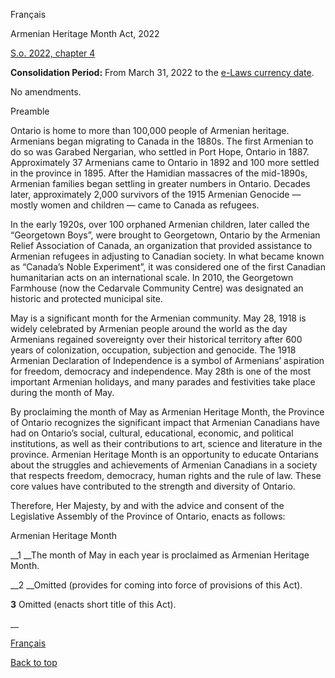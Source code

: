 [<a id="Top"></a>Français](http://www.ontario.ca/fr/lois/loi/22a04)

Armenian Heritage Month Act, 2022

[S\.o\. 2022, chapter 4](https://www.ontario.ca/laws/statute/s22004)

__Consolidation Period:__  From March 31, 2022 to the [e\-Laws currency date](http://www.e-laws.gov.on.ca/navigation?file=currencyDates&lang=en)\.

No amendments\.

Preamble

Ontario is home to more than 100,000 people of Armenian heritage\. Armenians began migrating to Canada in the 1880s\. The first Armenian to do so was Garabed Nergarian, who settled in Port Hope, Ontario in 1887\. Approximately 37 Armenians came to Ontario in 1892 and 100 more settled in the province in 1895\. After the Hamidian massacres of the mid\-1890s, Armenian families began settling in greater numbers in Ontario\. Decades later, approximately 2,000 survivors of the 1915 Armenian Genocide — mostly women and children — came to Canada as refugees\.

In the early 1920s, over 100 orphaned Armenian children, later called the “Georgetown Boys”, were brought to Georgetown, Ontario by the Armenian Relief Association of Canada, an organization that provided assistance to Armenian refugees in adjusting to Canadian society\. In what became known as “Canada’s Noble Experiment”, it was considered one of the first Canadian humanitarian acts on an international scale\. In 2010, the Georgetown Farmhouse \(now the Cedarvale Community Centre\) was designated an historic and protected municipal site\.

May is a significant month for the Armenian community\. May 28, 1918 is widely celebrated by Armenian people around the world as the day Armenians regained sovereignty over their historical territory after 600 years of colonization, occupation, subjection and genocide\. The 1918 Armenian Declaration of Independence is a symbol of Armenians’ aspiration for freedom, democracy and independence\. May 28th is one of the most important Armenian holidays, and many parades and festivities take place during the month of May\.

By proclaiming the month of May as Armenian Heritage Month, the Province of Ontario recognizes the significant impact that Armenian Canadians have had on Ontario’s social, cultural, educational, economic, and political institutions, as well as their contributions to art, science and literature in the province\. Armenian Heritage Month is an opportunity to educate Ontarians about the struggles and achievements of Armenian Canadians in a society that respects freedom, democracy, human rights and the rule of law\. These core values have contributed to the strength and diversity of Ontario\.

Therefore, Her Majesty, by and with the advice and consent of the Legislative Assembly of the Province of Ontario, enacts as follows:

Armenian Heritage Month

__1 __The month of May in each year is proclaimed as Armenian Heritage Month\.

__2 __Omitted \(provides for coming into force of provisions of this Act\)\.

__3__ Omitted \(enacts short title of this Act\)\.

\_\_

[Français](http://www.ontario.ca/fr/lois/loi/22a04)

[Back to top](#Top)

